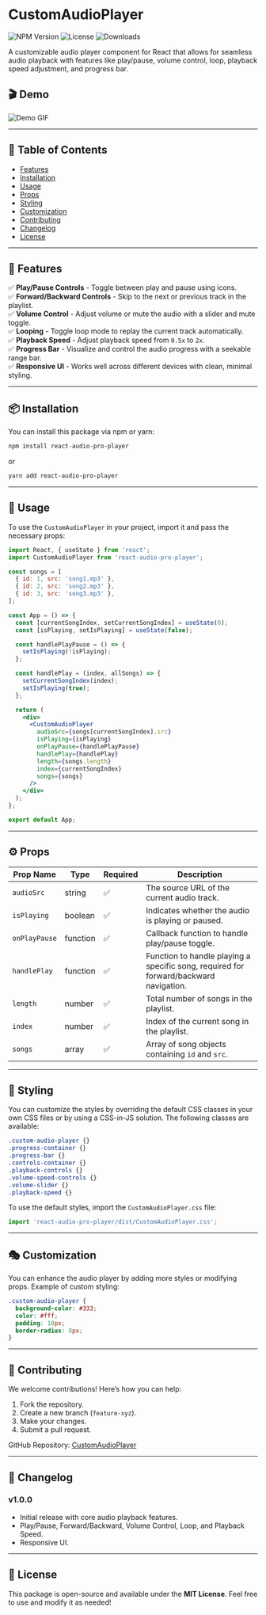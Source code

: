 # CustomAudioPlayer

![NPM Version](https://img.shields.io/npm/v/react-audio-pro-player)
![License](https://img.shields.io/github/license/pranavsinggh/CustomAudioPlayer-npm-package)
![Downloads](https://img.shields.io/npm/dt/react-audio-pro-player)

A customizable audio player component for React that allows for seamless audio playback with features like play/pause, volume control, loop, playback speed adjustment, and progress bar.

## 🎬 Demo

![Demo GIF](https://github.com/user-attachments/assets/8e54d99c-71d2-4f0c-b2c2-37e750a4377e) 

---

## 📖 Table of Contents

- [Features](#features)
- [Installation](#installation)
- [Usage](#usage)
- [Props](#props)
- [Styling](#styling)
- [Customization](#customization)
- [Contributing](#contributing)
- [Changelog](#changelog)
- [License](#license)

---

## 🚀 Features

✅ **Play/Pause Controls** - Toggle between play and pause using icons.  
✅ **Forward/Backward Controls** - Skip to the next or previous track in the playlist.  
✅ **Volume Control** - Adjust volume or mute the audio with a slider and mute toggle.  
✅ **Looping** - Toggle loop mode to replay the current track automatically.  
✅ **Playback Speed** - Adjust playback speed from `0.5x` to `2x`.  
✅ **Progress Bar** - Visualize and control the audio progress with a seekable range bar.  
✅ **Responsive UI** - Works well across different devices with clean, minimal styling.  

---

## 📦 Installation

You can install this package via npm or yarn:

```sh
npm install react-audio-pro-player
```

or

```sh
yarn add react-audio-pro-player
```

---

## 🔧 Usage

To use the `CustomAudioPlayer` in your project, import it and pass the necessary props:

```jsx
import React, { useState } from 'react';
import CustomAudioPlayer from 'react-audio-pro-player';

const songs = [
  { id: 1, src: 'song1.mp3' },
  { id: 2, src: 'song2.mp3' },
  { id: 3, src: 'song3.mp3' },
];

const App = () => {
  const [currentSongIndex, setCurrentSongIndex] = useState(0);
  const [isPlaying, setIsPlaying] = useState(false);

  const handlePlayPause = () => {
    setIsPlaying(!isPlaying);
  };

  const handlePlay = (index, allSongs) => {
    setCurrentSongIndex(index);
    setIsPlaying(true);
  };

  return (
    <div>
      <CustomAudioPlayer
        audioSrc={songs[currentSongIndex].src}
        isPlaying={isPlaying}
        onPlayPause={handlePlayPause}
        handlePlay={handlePlay}
        length={songs.length}
        index={currentSongIndex}
        songs={songs}
      />
    </div>
  );
};

export default App;
```

---

## ⚙️ Props

| Prop Name    | Type     | Required | Description |
|-------------|---------|----------|-------------|
| `audioSrc`  | string  | ✅        | The source URL of the current audio track. |
| `isPlaying` | boolean | ✅        | Indicates whether the audio is playing or paused. |
| `onPlayPause` | function | ✅        | Callback function to handle play/pause toggle. |
| `handlePlay` | function | ✅        | Function to handle playing a specific song, required for forward/backward navigation. |
| `length`    | number  | ✅        | Total number of songs in the playlist. |
| `index`     | number  | ✅        | Index of the current song in the playlist. |
| `songs`     | array   | ✅        | Array of song objects containing `id` and `src`. |

---

## 🎨 Styling

You can customize the styles by overriding the default CSS classes in your own CSS files or by using a CSS-in-JS solution. The following classes are available:

```css
.custom-audio-player {}
.progress-container {}
.progress-bar {}
.controls-container {}
.playback-controls {}
.volume-speed-controls {}
.volume-slider {}
.playback-speed {}
```

To use the default styles, import the `CustomAudioPlayer.css` file:

```jsx
import 'react-audio-pro-player/dist/CustomAudioPlayer.css';
```

---

## 🎭 Customization

You can enhance the audio player by adding more styles or modifying props. Example of custom styling:

```css
.custom-audio-player {
  background-color: #333;
  color: #fff;
  padding: 10px;
  border-radius: 8px;
}
```

---

## 🤝 Contributing

We welcome contributions! Here’s how you can help:
1. Fork the repository.
2. Create a new branch (`feature-xyz`).
3. Make your changes.
4. Submit a pull request.

GitHub Repository: [CustomAudioPlayer](https://github.com/pranavsinggh/CustomAudioPlayer-npm-package)

---

## 📜 Changelog

### v1.0.0
- Initial release with core audio playback features.
- Play/Pause, Forward/Backward, Volume Control, Loop, and Playback Speed.
- Responsive UI.

---

## 📄 License

This package is open-source and available under the **MIT License**. Feel free to use and modify it as needed!

